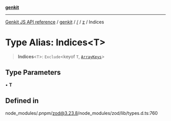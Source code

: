 [**genkit**](../../../README.md)

***

[Genkit JS API reference](../../../../README.md) / [genkit](../../../README.md) / [/](../../../README.md) / [z](../README.md) / Indices

# Type Alias: Indices\<T\>

> **Indices**\<`T`\>: `Exclude`\<keyof `T`, [`ArrayKeys`](ArrayKeys.md)\>

## Type Parameters

• **T**

## Defined in

node\_modules/.pnpm/zod@3.23.8/node\_modules/zod/lib/types.d.ts:760
